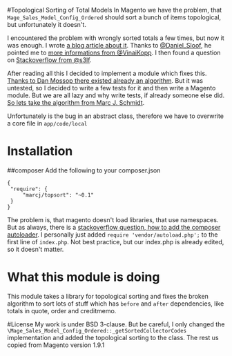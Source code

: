 #Topological Sorting of Total Models
In Magento we have the problem, that `Mage_Sales_Model_Config_Ordered` should sort a bunch of items topological, but unfortunately it doesn't.

I encountered the problem with wrongly sorted totals a few times, but now it was enough. I wrote [a blog article about it](http://blog.fabian-blechschmidt.de/mage_weee-and-why-it-is-important-for-tax-calculation/). Thanks to [@Daniel_Sloof](https://twitter.com/daniel_sloof/status/610208889448058880), he pointed me to [more informations from @VinaiKopp](http://stackoverflow.com/a/9258826/1480397). I then found a question on [Stackoverflow from @s3lf](http://stackoverflow.com/questions/11953021/topological-sorting-in-php).

After reading all this I decided to implement a module which fixes this. [Thanks to Dan Mossop there existed already an algorithm](http://blog.calcatraz.com/php-topological-sort-function-384). But it was untested, so I decided to write a few tests for it and then write a Magento module. But we are all lazy and why write tests, if already someone else did. [So lets take the algorithm from Marc J. Schmidt](https://packagist.org/packages/marcj/topsort). 

Unfortunately is the bug in an abstract class, therefore we have to overwrite a core file in `app/code/local`


# Installation
##composer
 Add the following to your composer.json

    {
     "require": {
         "marcj/topsort": "~0.1"
     }
    }
    
The problem is, that magento doesn't load libraries, that use namespaces. But as always, there is a [stackoverflow question, how to add the composer autoloader](http://magento.stackexchange.com/questions/1375/integrating-composers-autoloader-into-magento). I personally just added `require 'vendor/autoload.php';` to the first line of `index.php`. Not best practice, but our index.php is already edited, so it doesn't matter.

# What this module is doing
This module takes a library for topological sorting and fixes the broken algorithm to sort lots of stuff which has `before` and `after` dependencies, like totals in quote, order and creditmemo.


#License
My work is under BSD 3-clause. But be careful, I only changed the `\Mage_Sales_Model_Config_Ordered::_getSortedCollectorCodes` implementation and added the topological sorting to the class. The rest us copied from Magento version 1.9.1
